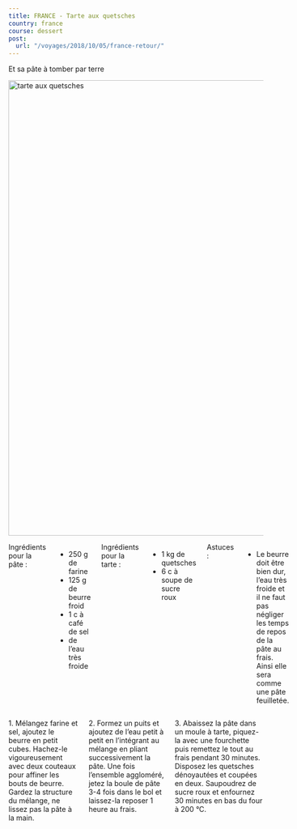 ```yaml
---
title: FRANCE - Tarte aux quetsches
country: france
course: dessert
post:
  url: "/voyages/2018/10/05/france-retour/"
---
```


<p class="ten columns">
Et sa pâte à tomber par terre
</p>
<!--fin extrait-->

<p class="sixteen columns first-photo">
    <a href="https://lh3.googleusercontent.com/ETR69iMnKdvZ7vK9wojVIErkiEk-zbnLDmLure72Z98_vlYBiQaMEFyd9b87z1Qs0WPleQpdlozhlyNhuUtWZuUHYHZWn_Iroaf7OEInbjsz9ctFDOzzkwbJFjjEKQhtw1bZTbdzyJEIBV5PNabqOfokA_cmIuvrC_Z3Xx6ww7Pbf_6gEnU4V_y-qlKidqxknu4QeTJq7Tc42qP_7dtFdu1LdcQT9Hw_Xx7zmJhZcpCNFDnTu12Lz7PzcqvTB-I_dzyTPFETJR8z9QJhuQkj08bm8lKDcbZEOma0kkYpAEZ_WWYqUnD71ySuu5ODX81nnKu78TyFV3cv47AVO6Ri3OtI0nyWc9-diKuzBrsCgkJne58kLzImyRVkyzsMFzcXV0Yl_CWvXL5QTbcXIsoLRPT6MACvs6kkHqqD7TXJK-zSRnKmppAUR0KVTfhxQ01yF5uVignAPIGU20dxgnUYbbmLOzb6JfMKyBpEAqkHybkPrQ5pUJ7bp6JbHZRnU6_uZ-wVkq3_eW4Hk250v4KMEUVSYSogjYBgFLjGrarCCmJGmVkqv2C7udu_QJBsKNPt-2yCDGQjlyl1OHmXZVki7s-UVg3xWRuKVCpBpDVlZ6EeKPxmxJfA68RAE1kgRxjY6iU3dN767JYsTUTwCrEPggWBAwYUKnDUZUNgnEnmiwDbf-E9FmBW_4niG6ZJ1SyfLAKzm0dahAv1L58h5HNOimD5">
        <img src="https://lh3.googleusercontent.com/ETR69iMnKdvZ7vK9wojVIErkiEk-zbnLDmLure72Z98_vlYBiQaMEFyd9b87z1Qs0WPleQpdlozhlyNhuUtWZuUHYHZWn_Iroaf7OEInbjsz9ctFDOzzkwbJFjjEKQhtw1bZTbdzyJEIBV5PNabqOfokA_cmIuvrC_Z3Xx6ww7Pbf_6gEnU4V_y-qlKidqxknu4QeTJq7Tc42qP_7dtFdu1LdcQT9Hw_Xx7zmJhZcpCNFDnTu12Lz7PzcqvTB-I_dzyTPFETJR8z9QJhuQkj08bm8lKDcbZEOma0kkYpAEZ_WWYqUnD71ySuu5ODX81nnKu78TyFV3cv47AVO6Ri3OtI0nyWc9-diKuzBrsCgkJne58kLzImyRVkyzsMFzcXV0Yl_CWvXL5QTbcXIsoLRPT6MACvs6kkHqqD7TXJK-zSRnKmppAUR0KVTfhxQ01yF5uVignAPIGU20dxgnUYbbmLOzb6JfMKyBpEAqkHybkPrQ5pUJ7bp6JbHZRnU6_uZ-wVkq3_eW4Hk250v4KMEUVSYSogjYBgFLjGrarCCmJGmVkqv2C7udu_QJBsKNPt-2yCDGQjlyl1OHmXZVki7s-UVg3xWRuKVCpBpDVlZ6EeKPxmxJfA68RAE1kgRxjY6iU3dN767JYsTUTwCrEPggWBAwYUKnDUZUNgnEnmiwDbf-E9FmBW_4niG6ZJ1SyfLAKzm0dahAv1L58h5HNOimD5=w1355-h1016-no"
             width=900
             alt="tarte aux quetsches"/>
    </a>
</p>

<div class="four columns">
<div class="recipe-ingredients">Ingrédients pour la pâte :</div>
<ul>
<li>250 g de farine</li>
<li>125 g de beurre froid</li>
<li>1 c à café de sel</li>
<li>de l’eau très froide</li>
</ul>
<div class="recipe-ingredients">Ingrédients pour la tarte :</div>
<ul>
<li>1 kg de quetsches</li>
<li>6 c à soupe de sucre roux</li>
</ul>
<div class="recipe-ingredients">Astuces :</div>
<ul>
<li>Le beurre doit être bien dur, l’eau très froide et il ne faut pas négliger les temps de repos de la pâte au frais. Ainsi elle sera comme une pâte feuilletée.</li>
</ul>
</div>

<div class="ten columns">
<p>
1. Mélangez farine et sel, ajoutez le beurre en petit cubes. Hachez-le vigoureusement avec deux couteaux pour affiner les bouts de beurre. Gardez la structure du mélange, ne lissez pas la pâte à la main.
</p>
<p>
2. Formez un puits et ajoutez de l’eau petit à petit en l’intégrant au mélange en pliant successivement la pâte. Une fois l’ensemble aggloméré, jetez la boule de pâte 3-4 fois dans le bol et laissez-la reposer 1 heure au frais.
</p>
<p>
3. Abaissez la pâte dans un moule à tarte, piquez-la avec une fourchette puis remettez le tout au frais pendant 30 minutes. Disposez les quetsches dénoyautées et coupées en deux. Saupoudrez de sucre roux et enfournez 30 minutes en bas du four à 200 °C.
</p>
</div>
